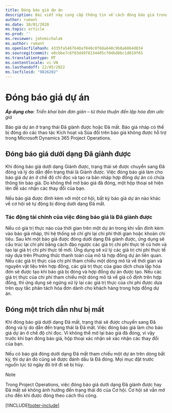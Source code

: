 ```yaml
---
title: Đóng báo giá dự án
description: Bài viết này cung cấp thông tin về cách đóng báo giá trong Project Operations.
author: rumant
ms.date: 10/01/2020
ms.topic: article
ms.prod: ''
ms.reviewer: johnmichalak
ms.author: rumant
ms.openlocfilehash: 4335fa5467640af840c0f68a648c9b8a6864d834
ms.sourcegitcommit: e0cbbe7c6f03d4978134405cf04bd8bc1d019f65
ms.translationtype: MT
ms.contentlocale: vi-VN
ms.lasthandoff: 12/05/2022
ms.locfileid: "9826202"
---
```

# <a name="close-project-quotes"></a>Đóng báo giá dự án

_**Áp dụng cho:** Triển khai bản đơn giản – từ thỏa thuận đến lập hóa đơn ước giá_

Báo giá dự án ở trạng thái Đã giành được hoặc Đã mất. Báo giá nháp có thể bị đóng do các thao tác Kích hoạt và Sủa đổi trên báo giá không được hỗ trợ trong Microsoft Dynamics 365 Project Operations.

## <a name="close-a-quote-as-won"></a>Đóng báo giá dưới dạng Đã giành được

Khi đóng báo giá dưới dạng Giành được, trạng thái sẽ được chuyển sang Đã đóng và lý do dẫn đến trạng thái là Giành được. Việc đóng báo giá làm cho báo giá dự án ở chế độ chỉ đọc và tạo ra bản nháp hợp đồng dự án có chứa thông tin báo giá. Do không thể mở báo giá đã đóng, một hộp thoại sẽ hiện lên để xác nhận các thay đổi của bạn.

Nếu báo giá được đính kèm với một cơ hội, bất kỳ báo giá dự án nào khác về cơ hội sẽ tự động bị đóng dưới dạng Đã mất.

### <a name="financial-impact-of-closing-a-quote-as-won"></a>Tác động tài chính của việc đóng báo giá là Đã giành được

Nếu có giá trị thực nào của thời gian trên một dự án trong khi vẫn đính kèm vào báo giá nháp, thì hệ thống sẽ chỉ ghi lại chi phí thời gian hoặc khoản chi tiêu. Sau khi một báo giá được đóng dưới dạng Đã giành được, ứng dụng sẽ cấu trúc lại chi phí bằng cách đảo ngược các giá trị chi phí thực tế cũ hơn và tạo lại giá trị chi phí thực tế mới. Ứng dụng sẽ xử lý các giá trị chi phí thực tế này dựa trên Phương thức thanh toán của mô tả hợp đồng dự án liên quan. Nếu các giá trị thực của chi phí tham chiếu một dòng mô tả về thời gian và nguyên vật liệu trên hợp đồng, các giá trị thực của giao dịch chưa lập hóa đơn sẽ được tạo khi báo giá bị đóng và hợp đồng dự án được tạo. Nếu các giá trị thực của chi phí tham chiếu một dòng mô tả về giá cố định trên hợp đồng, thì ứng dụng sẽ ngừng xử lý lại các giá trị thực của chi phí được dựa trên quy tắc phân tách hóa đơn dành cho khách hàng trong hợp đồng dự án.

## <a name="closing-a-quote-as-lost"></a>Đóng một trích dẫn như bị mất

Khi đóng báo giá dưới dạng Đã mất, trạng thái sẽ được chuyển sang Đã đóng và lý do dẫn đến trạng thái là Đã mất. Việc đóng báo giá làm cho báo giá dự án ở chế độ chỉ đọc. Vì không thể mở lại báo giá đã đóng, vì vậy trước khi bạn đóng báo giá, hộp thoại xác nhận sẽ xác nhận các thay đổi của bạn.

Nếu có báo giá đóng dưới dạng Đã mất tham chiếu một dự án trên dòng bất kỳ, thì dự án đó cũng sẽ được đánh dấu là Đã đóng. Mọi mục đặt trước nguồn lực từ ngày đó trở đi sẽ bị hủy.

> [!NOTE]
> Trong Project Operations, việc đóng báo giá dưới dạng Đã giành được hay Đã mất sẽ không ảnh hưởng đến trạng thái đó của Cơ hội. Cơ hội sẽ vẫn mở cho đến khi được đóng theo cách thủ công.


[!INCLUDE[footer-include](../../includes/footer-banner.md)]
